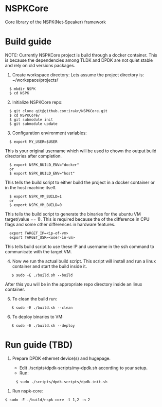 # NSPKCore

Core library of the NSPK(Net-Speaker) framework

# Build guide

NOTE: Currently NSPKCore project is build through a docker container. This is
because the dependencies among TLDK and DPDK are not quiet stable and rely on old versions packages.

1. Create workspace directory:
  Lets assume the project directory is:
  ~/workspace/projects/
```
  $ mkdir NSPK
  $ cd NSPK
```
2. Initialize NSPKCore repo:
```
  $ git clone git@github.com:irakr/NSPKCore.git
  $ cd NSPKCore/
  $ git submodule init
  $ git submodule update
```

3. Configuration environment variables:
```
  $ export MY_USER=$USER
```
  This is your original username which will be used to chown the output build directories after completion.
```
  $ export NSPK_BUILD_ENV="docker"
  or
  $ export NSPK_BUILD_ENV="host"
```
  This tells the build script to either build the project in a docker container or in the host machine itself.
```
  $ export NSPK_VM_BUILD=1
  or
  $ export NSPK_VM_BUILD=0
```
  This tells the build script to generate the binaries for the ubuntu VM target(value == 1).
  This is required because the of the difference in CPU flags and some other differences in hardware features.
```
  export TARGET_IP=<ip-of-vm>
  export TARGET_USR=<user-in-vm>
```
  This tells build script to use these IP and username in the ssh command to communicate with the target VM.

4. Now we run the actual build script.
   This script will install and run a linux container and start the build inside it.
```
   $ sudo -E ./build.sh --build
```
   After this you will be in the appropriate repo directory inside an linux container.

5. To clean the build run:
```
   $ sudo -E ./build.sh --clean
```

6. To deploy binaries to VM:
```
   $ sudo -E ./build.sh --deploy
```

# Run guide (TBD)

1. Prepare DPDK ethernet device(s) and hugepage.

   - Edit ./scripts/dpdk-scripts/my-dpdk.sh according to your setup.
   - Run:
```
     $ sudo ./scripts/dpdk-scripts/dpdk-init.sh
```

1. Run nspk-core:
```
$ sudo -E ./build/nspk-core -l 1,2 -n 2
```
